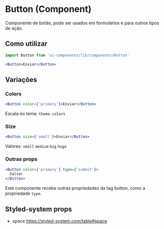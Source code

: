 # Button (Component)

Componente de botão, pode ser usados em formulários e para outros tipos de ação.

## Como utilizar

```js
import Button from 'ui-components/lib/components/Button'
```

```jsx
<Button>Enviar</Button>
```

## Variações

### Colors

```jsx
<Button color={'primary'}>Enviar</Button>
```

Escala no tema: `theme.colors`

### Size

```jsx
<Button size={'small'}>Enviar</Button>
```

Valores: `small` `medium` `big` `huge`

### Outras props

```jsx
<Button color={'primary'} type={'submit'}>
  Salvar
</Button>
```

Este componente recebe outras propriedades da tag button, como a propriedade `type`.

## Styled-system props

- space https://styled-system.com/table#space
